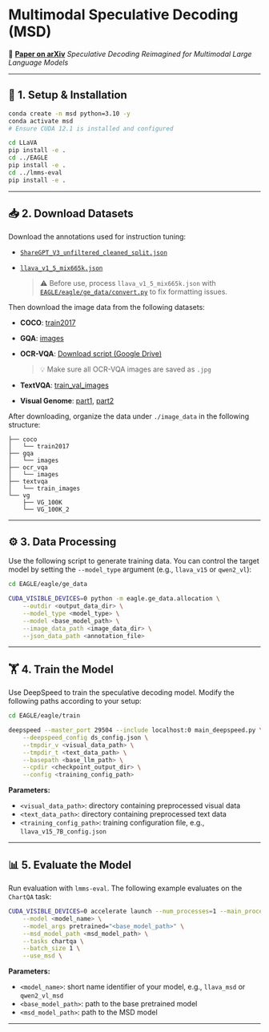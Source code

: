 # Multimodal Speculative Decoding (MSD)

📄 [**Paper on arXiv**](https://arxiv.org/pdf/2505.14260)
*Speculative Decoding Reimagined for Multimodal Large Language Models*

---

## 🧱 1. Setup & Installation

```bash
conda create -n msd python=3.10 -y
conda activate msd
# Ensure CUDA 12.1 is installed and configured

cd LLaVA
pip install -e .
cd ../EAGLE
pip install -e .
cd ../lmms-eval
pip install -e .
```

---

## 📥 2. Download Datasets

Download the annotations used for instruction tuning:

* [`ShareGPT_V3_unfiltered_cleaned_split.json`](https://huggingface.co/datasets/anon8231489123/ShareGPT_Vicuna_unfiltered/blob/main/ShareGPT_V3_unfiltered_cleaned_split.json)
* [`llava_v1_5_mix665k.json`](https://huggingface.co/datasets/liuhaotian/LLaVA-Instruct-150K/blob/main/llava_v1_5_mix665k.json)

  > ⚠️ Before use, process `llava_v1_5_mix665k.json` with [`EAGLE/eagle/ge_data/convert.py`](EAGLE/eagle/ge_data/convert.py) to fix formatting issues.

Then download the image data from the following datasets:

* **COCO**: [train2017](http://images.cocodataset.org/zips/train2017.zip)
* **GQA**: [images](https://downloads.cs.stanford.edu/nlp/data/gqa/images.zip)
* **OCR-VQA**: [Download script (Google Drive)](https://drive.google.com/drive/folders/1_GYPY5UkUy7HIcR0zq3ZCFgeZN7BAfm_?usp=sharing)

  > 💡 Make sure all OCR-VQA images are saved as `.jpg`
* **TextVQA**: [train\_val\_images](https://dl.fbaipublicfiles.com/textvqa/images/train_val_images.zip)
* **Visual Genome**: [part1](https://cs.stanford.edu/people/rak248/VG_100K_2/images.zip), [part2](https://cs.stanford.edu/people/rak248/VG_100K_2/images2.zip)

After downloading, organize the data under `./image_data` in the following structure:

```
├── coco
│   └── train2017
├── gqa
│   └── images
├── ocr_vqa
│   └── images
├── textvqa
│   └── train_images
└── vg
    ├── VG_100K
    └── VG_100K_2
```

---

## ⚙️ 3. Data Processing

Use the following script to generate training data. You can control the target model by setting the `--model_type` argument (e.g., `llava_v15` or `qwen2_vl`):

```bash
cd EAGLE/eagle/ge_data

CUDA_VISIBLE_DEVICES=0 python -m eagle.ge_data.allocation \
    --outdir <output_data_dir> \
    --model_type <model_type> \
    --model <base_model_path> \
    --image_data_path <image_data_dir> \
    --json_data_path <annotation_file>
```

---

## 🏋️ 4. Train the Model

Use DeepSpeed to train the speculative decoding model. Modify the following paths according to your setup:

```bash
cd EAGLE/eagle/train

deepspeed --master_port 29504 --include localhost:0 main_deepspeed.py \
    --deepspeed_config ds_config.json \
    --tmpdir_v <visual_data_path> \
    --tmpdir_t <text_data_path> \
    --basepath <base_llm_path> \
    --cpdir <checkpoint_output_dir> \
    --config <training_config_path>
```

**Parameters:**

* `<visual_data_path>`: directory containing preprocessed visual data
* `<text_data_path>`: directory containing preprocessed text data
* `<training_config_path>`: training configuration file, e.g., `llava_v15_7B_config.json`

---

## 📊 5. Evaluate the Model

Run evaluation with `lmms-eval`. The following example evaluates on the `ChartQA` task:

```bash
CUDA_VISIBLE_DEVICES=0 accelerate launch --num_processes=1 --main_process_port=29506 -m lmms_eval \
    --model <model_name> \
    --model_args pretrained="<base_model_path>" \
    --msd_model_path <msd_model_path> \
    --tasks chartqa \
    --batch_size 1 \
    --use_msd \
```

**Parameters:**

* `<model_name>`: short name identifier of your model, e.g., `llava_msd` or `qwen2_vl_msd`
* `<base_model_path>`: path to the base pretrained model
* `<msd_model_path>`: path to the MSD model
---
